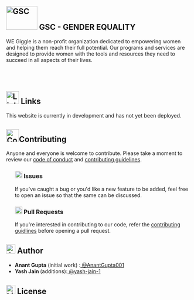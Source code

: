 <h2><img src="https://media.giphy.com/media/v1.Y2lkPTc5MGI3NjExMGUzY2U4YTdmODJhZWU1YzA5NGMwYzM1OGZkNmFlMTIzZGMzYjAzZSZjdD1z/VWoY45HAlzD6K6nWsD/giphy.gif" alt="GSC" width="85" height="65"/><b> GSC - GENDER EQUALITY</b></h2>
<div></div>
WE Giggle is a non-profit organization dedicated to empowering women and helping them reach their full potential. Our programs and services are designed to provide women with the tools and resources they need to succeed in all aspects of their lives.

<br></br>

<h2><img src="https://cdn-icons-png.flaticon.com/512/1197/1197422.png?w=740&t=st=1676136517~exp=1676137117~hmac=7d3f52efa94a0546ca6f37a284f39fc7474e8a7dd4f599d7cc00b922d46379d1" alt="Links" width="35" height="35"/> Links</h2>
<div></div>
This website is currently in development and has not yet been deployed.

<h2><img src="https://cdn-icons-png.flaticon.com/512/901/901418.png?w=740&t=st=1676136739~exp=1676137339~hmac=6aeebdc94b84a66cc99ba9a98d565bb00e2eac11be468bb13b6a27af62545dc2" alt="Contributing" width="35" height="35"/>Contributing</h2>
<div></div>
Anyone and everyone is welcome to contribute. Please take a moment to review our <a href="https://github.com/AnantGupta001/GSC/blob/main/CODE_OF_CONDUCT.md">code of conduct</a> and <a href="https://github.com/AnantGupta001/GSC/blob/main/contributing%20guidlines.md">contributing guidelines</a>.
<ul>
<h3><img src="https://cdn-icons-png.flaticon.com/512/817/817814.png?w=740&t=st=1676136926~exp=1676137526~hmac=62da55a65ccb36498f84c3f40faae096b4ba76dbb7917cdc963830beb283ecef" alt="Issues" width="20" height="20"/> Issues</h3>
If you've caught a bug or you'd like a new feature to be added, feel free to open an issue so that the same can be discussed.

<h3><img src="https://cdn-icons-png.flaticon.com/512/751/751849.png?w=740&t=st=1676137268~exp=1676137868~hmac=bc53261d052513b6d369328a3fe7a3d7ef44c705277c15ffcac259f598579287" alt="Pull Requests" width="20" height="20"/> Pull Requests</h3>
If you're interested in contributing to our code, refer the <a href="url">contributing guidlines</a> before opening a pull request.
</ul>
<h2><img src="https://cdn-icons-png.flaticon.com/512/187/187488.png?w=740&t=st=1676137701~exp=1676138301~hmac=7ef9a3b46ff29d4cb232b3fc39263830bf4d96f8dfd4215b629c151883793b48" alt="Author" width="25" height="25"/> Author</h2>
<div></div>
<ul>
  <li><b>Anant Gupta</b> (initial work) :<a href="https://github.com/AnantGupta001"> @AnantGupta001</a></li>
  <li><b>Yash Jain </b> (additions):<a href="https://github.com/yash-jain-1"> @yash-jain-1</a></li>
</ul>
<h2><img src="https://cdn-icons-png.flaticon.com/512/1053/1053571.png?w=740&t=st=1676138749~exp=1676139349~hmac=3e28506869cb347f390cdd860dc3c44bce9806a100561acb590ba60e7267718d" alt="License" width="25" height="25"/> License</h2>
<div></div>
